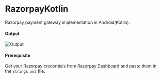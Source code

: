 # RazorpayKotlin

Razorpay payment gateway implementation in Android(Kotlin).

#### Output

![Output](https://github.com/himanshudhiman1997/RazorpayKotlin/output/razorpaykotlinoutput.gif)

#### Prerequisite

Get your Razorpay credentials from [Razorpay Dashboard](https://dashboard.razorpay.com/app/dashboard) and paste them in the `strings.xml` file.